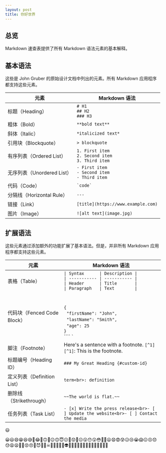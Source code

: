 ```yaml
---
layout: post
title: 你好世界
---
```


## 总览

Markdown 速查表提供了所有 Markdown 语法元素的基本解释。

## 基本语法

这些是 John Gruber 的原始设计文档中列出的元素。所有 Markdown 应用程序都支持这些元素。

| 元素                       | Markdown 语法                                          |
| -------------------------- | ------------------------------------------------------ |
| 标题（Heading）            | `# H1 `<br>`## H2`<br>`### H3`                         |
| 粗体（Bold）               | `**bold text**`                                        |
| 斜体（Italic）             | `*italicized text*`                                    |
| 引用块（Blockquote）       | `> blockquote`                                         |
| 有序列表（Ordered List）   | `1. First item`<br>`2. Second item`<br>`3. Third item` |
| 无序列表（Unordered List） | `- First item `<br>`- Second item`<br>`- Third item`   |
| 代码（Code）               | `` `code` ``                                           |
| 分隔线（Horizontal Rule）  | `---`                                                  |
| 链接（Link）               | `[title](https://www.example.com)`                     |
| 图片（Image）              | `![alt text](image.jpg)`                               |

## 扩展语法

这些元素通过添加额外的功能扩展了基本语法。但是，并非所有 Markdown 应用程序都支持这些元素。

| 元素                        | Markdown 语法                                                |
| --------------------------- | ------------------------------------------------------------ |
| 表格（Table）               | `\| Syntax      \| Description \|`<br>`\| ----------- \| ----------- \|`<br>`\| Header      \| Title       \|`<br>`\| Paragraph   \| Text        \|` |
| 代码块（Fenced Code Block） | <br/><br>`{`<br>  `"firstName": "John",`<br>  `"lastName": "Smith",`<br>  `"age": 25`<br>`}`<br>```` ` |
| 脚注（Footnote）            | Here's a sentence with a footnote. `[^1]`<br>`[^1]`: This is the footnote. |
| 标题编号（Heading ID）      | `### My Great Heading {#custom-id}`                          |
| 定义列表（Definition List） | `term<br>: definition`                                       |
| 删除线（Strikethrough）     | `~~The world is flat.~~`                                     |
| 任务列表（Task List）       | `- [x] Write the press release<br>- [ ] Update the website<br>- [ ] Contact the media` |





😃



😀😃😄😁😆😅🤣😂🙂🙃🫠😉😊😇😕🫤😟🙁☹😮😯😲😳🥺🥹😦😧😨😰😥😢😭😱😖😣😞😓😩😫🥱😤😡😠🤬😈👿💀☠💩🤡👹👺👻👽👾🤖😺😸😹😻😼😽🙀😿😾🙈🙉🙊
